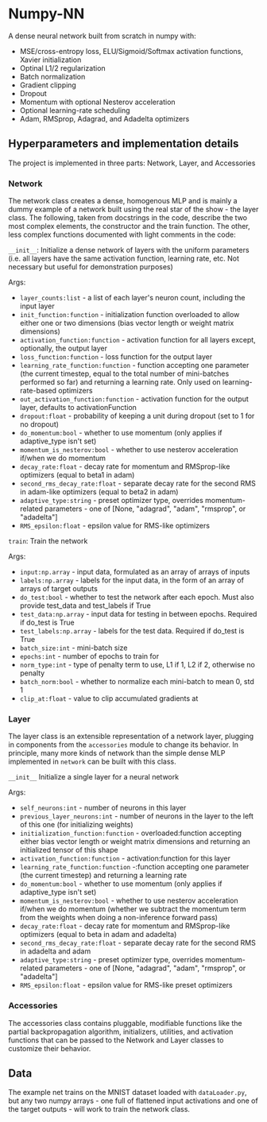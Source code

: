 # Numpy-NN
A dense neural network built from scratch in numpy with:
- MSE/cross-entropy loss, ELU/Sigmoid/Softmax activation functions, Xavier initialization
- Optinal L1/2 regularization
- Batch normalization
- Gradient clipping
- Dropout
- Momentum with optional Nesterov acceleration
- Optional learning-rate scheduling
- Adam, RMSprop, Adagrad, and Adadelta optimizers

## Hyperparameters and implementation details
The project is implemented in three parts: Network, Layer, and Accessories
### Network
The network class creates a dense, homogenous MLP and is mainly a dummy example of a network built using the real star of the show - the layer class. The following, taken from docstrings in the code, describe the two most complex elements, the constructor and the train function. The other, less complex functions documented with light comments in the code:  

`__init__`:
Initialize a dense network of layers with the uniform parameters (i.e. all layers have the same activation function, learning rate, etc. Not necessary but useful for demonstration purposes)

Args:

- `layer_counts:list` - a list of each layer's neuron count, including the input layer
- `init_function:function` - initialization function overloaded to allow either one or two dimensions (bias vector length or weight matrix dimensions)
- `activation_function:function` - activation function for all layers except, optionally, the output layer
- `loss_function:function` - loss function for the output layer
- `learning_rate_function:function` - function accepting one parameter (the current timestep, equal to the total number of mini-batches performed so far) and returning a learning rate. Only used on learning-rate-based optimizers
- `out_activation_function:function` - activation function for the output layer, defaults to activationFunction
- `dropout:float` - probability of keeping a unit during dropout (set to 1 for no dropout)
- `do_momentum:bool` - whether to use momentum (only applies if adaptive_type isn't set)
- `momentum_is_nesterov:bool` - whether to use nesterov acceleration if/when we do momentum
- `decay_rate:float` - decay rate for momentum and RMSprop-like optimizers (equal to beta1 in adam)
- `second_rms_decay_rate:float` - separate decay rate for the second RMS in adam-like optimizers (equal to beta2 in adam)
- `adaptive_type:string` - preset optimizer type, overrides momentum-related parameters - one of [None, "adagrad", "adam", "rmsprop", or "adadelta"]
- `RMS_epsilon:float` - epsilon value for RMS-like optimizers

`train`:
Train the network

Args:

- `input:np.array` - input data, formulated as an array of arrays of inputs
- `labels:np.array` - labels for the input data, in the form of an array of arrays of target outputs
- `do_test:bool` - whether to test the network after each epoch. Must also provide test_data and test_labels if True
- `test_data:np.array` - input data for testing in between epochs. Required if do_test is True
- `test_labels:np.array` - labels for the test data. Required if do_test is True
- `batch_size:int` - mini-batch size
- `epochs:int` - number of epochs to train for
- `norm_type:int` - type of penalty term to use, L1 if 1, L2 if 2, otherwise no penalty
- `batch_norm:bool` - whether to normalize each mini-batch to mean 0, std 1
- `clip_at:float` - value to clip accumulated gradients at
### Layer
The layer class is an extensible representation of a network layer, plugging in components from the `accessories` module to change its behavior. In principle, many more kinds of network than the simple dense MLP implemented in `network` can be built with this class.

`__init__`
Initialize a single layer for a neural network

Args:

- `self_neurons:int` - number of neurons in this layer
- `previous_layer_neurons:int` - number of neurons in the layer to the left of this one (for initializing weights)
- `initialization_function:function` - overloaded:function accepting either bias vector length or weight matrix dimensions and returning an initialized tensor of this shape
- `activation_function:function` - activation:function for this layer
- `learning_rate_function:function` -:function accepting one parameter (the current timestep) and returning a learning rate
- `do_momentum:bool` - whether to use momentum (only applies if adaptive_type isn't set)
- `momentum_is_nesterov:bool` - whether to use nesterov acceleration if/when we do momentum (whether we subtract the momentum term from the weights when doing a non-inference forward pass)
- `decay_rate:float` - decay rate for momentum and RMSprop-like optimizers (equal to beta in adam and adadelta)
- `second_rms_decay_rate:float` - separate decay rate for the second RMS in adadelta and adam
- `adaptive_type:string` - preset optimizer type, overrides momentum-related parameters - one of [None, "adagrad", "adam", "rmsprop", or "adadelta"]
- `RMS_epsilon:float` - epsilon value for RMS-like preset optimizers
### Accessories
The accessories class contains pluggable, modifiable functions like the partial backpropagation algorithm, initializers, utilities, and activation functions that can be passed to the Network and Layer classes to customize their behavior.

## Data
The example net trains on the MNIST dataset loaded with `dataLoader.py`, but any two numpy arrays - one full of flattened input activations and one of the target outputs - will work to train the network class.
